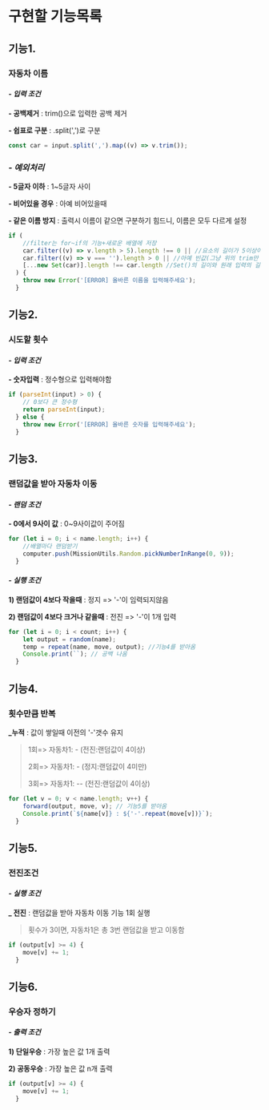 # 구현할 기능목록

## 기능1.

### 자동차 이름

#### _- 입력 조건_

**\- 공백제거** : trim()으로 입력한 공백 제거

**\- 쉽표로 구분** : .split(',')로 구분

```JavaScript
const car = input.split(',').map((v) => v.trim());
```

### _- 예외처리_

**\- 5글자 이하** : 1~5글자 사이

**\- 비어있을 경우** : 아예 비어있을때

**\- 같은 이름 방지** : 출력시 이름이 같으면 구분하기 힘드니, 이름은 모두 다르게 설정

```JavaScript
if (
    //filter는 for~if의 기능+새로운 배열에 저장
    car.filter((v) => v.length > 5).length !== 0 || //요소의 길이가 5이상이면 배열이 1개이상 만들어지니 배열의 길이가 0이 아님(식 성립)
    car.filter((v) => v === '').length > 0 || //아예 빈값(그냥 위의 trim만 쓰면 빈칸을 ''로 인식)(식 성립)
    [...new Set(car)].length !== car.length //Set()의 길이와 원래 입력의 길이가 다를때(식 성립)
  ) {
    throw new Error('[ERROR] 올바른 이름을 입력해주세요');
  }
```

## 기능2.

### 시도할 횟수

#### _- 입력 조건_

**\- 숫자입력** : 정수형으로 입력해야함

```JavaScript
if (parseInt(input) > 0) {
    // 0보다 큰 정수형
    return parseInt(input);
  } else {
    throw new Error('[ERROR] 올바른 숫자를 입력해주세요');
  }
```

## 기능3.

### 랜덤값을 받아 자동차 이동

#### _- 랜덤 조건_

**\- 0에서 9사이 값** : 0~9사이값이 주어짐

```JavaScript
for (let i = 0; i < name.length; i++) {
    //배열마다 랜덤받기
    computer.push(MissionUtils.Random.pickNumberInRange(0, 9));
  }
```

#### _- 실행 조건_

**1) 랜덤값이 4보다 작을때** : 정지 => '-'이 임력되지않음

**2) 랜덤값이 4보다 크거나 같을때** : 전진 => '-'이 1개 입력

```JavaScript
for (let i = 0; i < count; i++) {
    let output = random(name);
    temp = repeat(name, move, output); //기능4를 받아옴
    Console.print(``); // 공백 나옴
  }
```

## 기능4.

### 횟수만큼 반복

**\_누적** : 값이 쌓일때 이전의 '-'갯수 유지

<blockquote>

1회=> 자동차1: - (전진:랜덤값이 4이상)

2회=> 자동차1: - (정지:랜덤값이 4미만)

3회=> 자동차1: -- (전진:랜덤값이 4이상)</blockquote>

```JavaScript
for (let v = 0; v < name.length; v++) {
    forward(output, move, v); // 기능5를 받아옴
    Console.print(`${name[v]} : ${'-'.repeat(move[v])}`);
  }
```

## 기능5.

### 전진조건

#### _- 실행 조건_

**\_ 전진** : 랜덤값을 받아 자동차 이동 기능 1회 실행

<blockquote> 횟수가 3이면, 자동차1은 총 3번 랜덤값을 받고 이동함</blockquote>

```JavaScript
if (output[v] >= 4) {
    move[v] += 1;
  }
```

## 기능6.

### 우승자 정하기

#### _- 출력 조건_

**1) 단일우승** : 가장 높은 값 1개 출력

**2) 공동우승** : 가장 높은 값 n개 출력

```JavaScript
if (output[v] >= 4) {
    move[v] += 1;
  }
```
